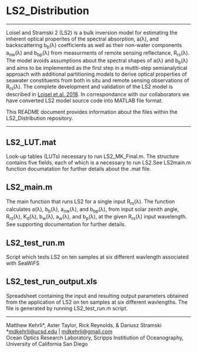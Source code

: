 # LS2_Distribution
---
Loisel and Stramski 2 (LS2) is a bulk inversion model for estimating the inherent optical properites of the spectral absorption, a(λ), and backscattering b<sub>b</sub>(λ) coefficients as well as their non-water components a<sub>nw</sub>(λ) and b<sub>bp</sub>(λ) from measurments of remote sensing reflectance, R<sub>rs</sub>(λ). The model  avoids assumptions about the spectral shapes of a(λ) and b<sub>b</sub>(λ) and aims to be implemented as the first step in a mutlti-step semianalytical approach with additional partitioning models to derive optical properties of seawater constituents from both in situ and remote sensing observations of R<sub>rs</sub>(λ). The complete development and validation of the LS2 model is described in [Loisel et al. 2018](https://agupubs.onlinelibrary.wiley.com/doi/full/10.1002/2017JC013632). In correspondance with our collaborators we have converted LS2 model source code into MATLAB file format.

This README document provides information about the files within the LS2_Distribution repository.

---

## LS2_LUT.mat
Look-up tables (LUTs) necessary to run LS2_MK_Final.m. The structure contains five fields, each of which is a necessary to run LS2.See LS2main.m function documatation for further details about the .mat file.

## LS2_main.m
The main function that runs LS2 for a single input R<sub>rs</sub>(λ). The function calculates a(λ), b<sub>b</sub>(λ), a<sub>nw</sub>(λ), and b<sub>bp</sub>(λ), from input solar zenith angle, R<sub>rs</sub>(λ),  K<sub>d</sub>(λ),  b<sub>w</sub>(λ), a<sub>w</sub>(λ), and b<sub>p</sub>(λ), at the given R<sub>rs</sub>(λ) input wavelength. See supporting documentation for further details.

## LS2_test_run.m
Script which tests LS2 on ten samples at six different wavlength associated with SeaWiFS 

## LS2_test_run_output.xls
Spreadsheet containing the input and resulting output parameters obtained from the application of LS2 on ten samples at six different wavlengths. The file is generated by running LS2_test_run.m script.

---
Matthew Kehrli*, Aster Taylor, Rick Reynolds, & Dariusz Stramski\
*mdkehrli@ucsd.edu | mdkehrli@gmail.com\
Ocean Optics Research Laboratory, Scripps Institiution of Oceanography, University of California San Diego
